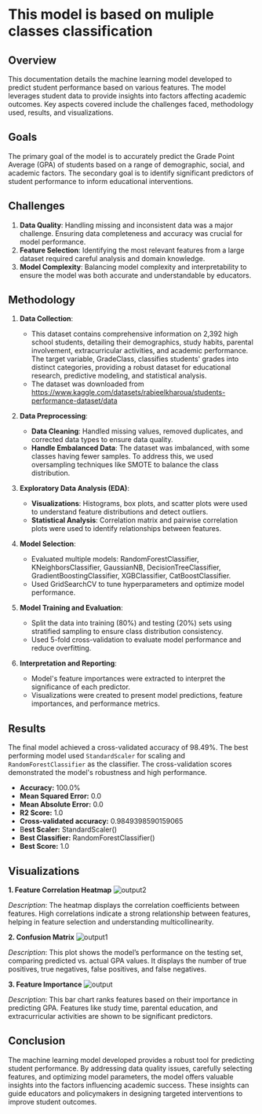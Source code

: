 
# This model is based on muliple classes classification

## Overview

This documentation details the machine learning model developed to predict student performance based on various features. The model leverages student data to provide insights into factors affecting academic outcomes. Key aspects covered include the challenges faced, methodology used, results, and visualizations.

## Goals

The primary goal of the model is to accurately predict the Grade Point Average (GPA) of students based on a range of demographic, social, and academic factors. The secondary goal is to identify significant predictors of student performance to inform educational interventions.

## Challenges

1. **Data Quality**: Handling missing and inconsistent data was a major challenge. Ensuring data completeness and accuracy was crucial for model performance.
2. **Feature Selection**: Identifying the most relevant features from a large dataset required careful analysis and domain knowledge.
3. **Model Complexity**: Balancing model complexity and interpretability to ensure the model was both accurate and understandable by educators.

## Methodology

1. **Data Collection**: 
    - This dataset contains comprehensive information on 2,392 high school students, detailing their demographics, study habits, parental involvement, extracurricular activities, and academic performance. The target variable, GradeClass, classifies students' grades into distinct categories, providing a robust dataset for educational research, predictive modeling, and statistical analysis.
    - The dataset was downloaded from https://www.kaggle.com/datasets/rabieelkharoua/students-performance-dataset/data

2. **Data Preprocessing**: 
    - **Data Cleaning**: Handled missing values, removed duplicates, and corrected data types to ensure data quality.
    - **Handle Embalanced Data**: The dataset was imbalanced, with some classes having fewer samples. To address this, we used oversampling techniques like SMOTE to balance the class distribution.

3. **Exploratory Data Analysis (EDA)**:
   - **Visualizations**: Histograms, box plots, and scatter plots were used to understand feature distributions and detect outliers.
   - **Statistical Analysis**: Correlation matrix and pairwise correlation plots were used to identify relationships between features.

4. **Model Selection**:
   - Evaluated multiple models: RandomForestClassifier,
        KNeighborsClassifier,
        GaussianNB,
        DecisionTreeClassifier,
        GradientBoostingClassifier,
        XGBClassifier,
        CatBoostClassifier.
   - Used GridSearchCV to tune hyperparameters and optimize model performance.

5. **Model Training and Evaluation**:
   - Split the data into training (80%) and testing (20%) sets using stratified sampling to ensure class distribution consistency.
   - Used 5-fold cross-validation to evaluate model performance and reduce overfitting.

6. **Interpretation and Reporting**:
   - Model's feature importances were extracted to interpret the significance of each predictor.
   - Visualizations were created to present model predictions, feature importances, and performance metrics.

## Results

The final model achieved a cross-validated accuracy of 98.49%. The best performing model used `StandardScaler` for scaling and `RandomForestClassifier` as the classifier. The cross-validation scores demonstrated the model's robustness and high performance.

- **Accuracy:** 100.0%
- **Mean Squared Error:** 0.0
- **Mean Absolute Error:** 0.0
- **R2 Score:** 1.0
- **Cross-validated accuracy:** 0.9849398590159065
- B**est Scaler:** StandardScaler()
- **Best Classifier:** RandomForestClassifier()
- **Best Score:** 1.0

## Visualizations

**1. Feature Correlation Heatmap**
![output2](https://github.com/user-attachments/assets/c1d84888-5624-4583-b2cd-26f43f927c72)

_Description_: The heatmap displays the correlation coefficients between features. High correlations indicate a strong relationship between features, helping in feature selection and understanding multicollinearity.


**2. Confusion Matrix**
![output1](https://github.com/user-attachments/assets/2da57958-f530-4915-872a-6d37148a5836)

_Description_: This plot shows the model’s performance on the testing set, comparing predicted vs. actual GPA values. It displays the number of true positives, true negatives, false positives, and false negatives.


**3. Feature Importance**
![output](https://github.com/user-attachments/assets/172b20da-e0be-40ad-80f0-9fda691961bf)

_Description_: This bar chart ranks features based on their importance in predicting GPA. Features like study time, parental education, and extracurricular activities are shown to be significant predictors.

## Conclusion

The machine learning model developed provides a robust tool for predicting student performance. By addressing data quality issues, carefully selecting features, and optimizing model parameters, the model offers valuable insights into the factors influencing academic success. These insights can guide educators and policymakers in designing targeted interventions to improve student outcomes.
